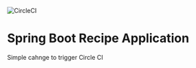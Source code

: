 ![CircleCI](https://circleci.com/gh/baalhas/spring5-recipe-app.svg?style=svg&circle-token=ff585ed6674bdf47b9082a7bce076ca71014ee65)

# Spring Boot Recipe Application

Simple cahnge to trigger Circle CI


